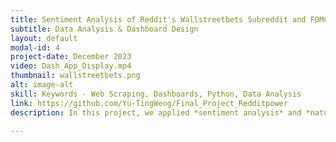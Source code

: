 ```yaml
---
title: Sentiment Analysis of Reddit's Wallstreetbets Subreddit and FOMC Statements
subtitle: Data Analysis & Dashboard Design
layout: default
modal-id: 4
project-date: December 2023
video: Dash_App_Display.mp4
thumbnail: wallstreetbets.png
alt: image-alt
skill: Keywords - Web Scraping, Dashboards, Python, Data Analysis
link: https://github.com/Yu-TingWeng/Final_Project_Redditpower
description: In this project, we applied *sentiment analysis* and *natural language processing (NLP)* techniques to investigate the relationship between online discussions on Reddit and official Federal Open Market Committee (FOMC) statements with movements in the stock market. <br> This endeavor showcased our adeptness in *web scraping* methodologies, where we utilized various tools including the *Selenium* package for retrieving FOMC statements, *PRAW* for collecting Reddit posts, and *yfinance* for obtaining stock prices. <br> We also created two apps, with *Dash* and *Shiny*, to craft dynamic dashboards showcasing our findings and interactive graphs. This hands-on experience not only honed our analytical skills but also deepened our understanding of market dynamics and the intersection of online discourse with financial trends.

---
```

